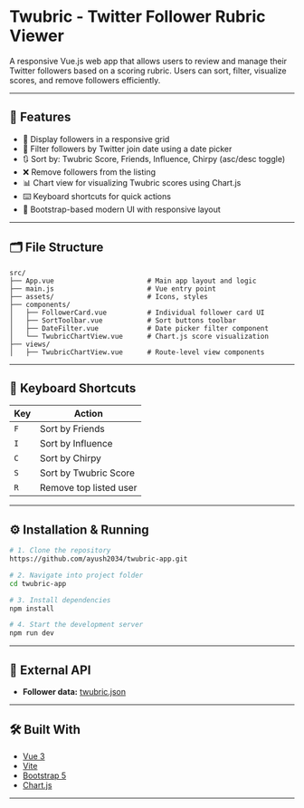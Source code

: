 # Twubric - Twitter Follower Rubric Viewer

A responsive Vue.js web app that allows users to review and manage their Twitter followers based on a scoring rubric. Users can sort, filter, visualize scores, and remove followers efficiently.

---

## 🚀 Features

* 🎯 Display followers in a responsive grid
* 📅 Filter followers by Twitter join date using a date picker
* 🔃 Sort by: Twubric Score, Friends, Influence, Chirpy (asc/desc toggle)
* ❌ Remove followers from the listing
* 📊 Chart view for visualizing Twubric scores using Chart.js
* ⌨️ Keyboard shortcuts for quick actions
* 🎨 Bootstrap-based modern UI with responsive layout

---

## 🗂️ File Structure

```
src/
├── App.vue                       # Main app layout and logic
├── main.js                       # Vue entry point
├── assets/                       # Icons, styles
├── components/
│   ├── FollowerCard.vue          # Individual follower card UI
│   ├── SortToolbar.vue           # Sort buttons toolbar
│   ├── DateFilter.vue            # Date picker filter component
│   └── TwubricChartView.vue      # Chart.js score visualization
├── views/
│   ├── TwubricChartView.vue      # Route-level view components
```

---

## 🧩 Keyboard Shortcuts

| Key | Action                 |
| --- | ---------------------- |
| `F` | Sort by Friends        |
| `I` | Sort by Influence      |
| `C` | Sort by Chirpy         |
| `S` | Sort by Twubric Score  |
| `R` | Remove top listed user |

---

## ⚙️ Installation & Running

```bash
# 1. Clone the repository
https://github.com/ayush2034/twubric-app.git

# 2. Navigate into project folder
cd twubric-app

# 3. Install dependencies
npm install

# 4. Start the development server
npm run dev
```

---

## 🔗 External API

* **Follower data:** [twubric.json](https://gist.githubusercontent.com/pandemonia/21703a6a303e0487a73b2610c8db41ab/raw/82e3ef99cde5b6e313922a5ccce7f38e17f790ac/twubric.json)

---

## 🛠 Built With

* [Vue 3](https://vuejs.org/)
* [Vite](https://vitejs.dev/)
* [Bootstrap 5](https://getbootstrap.com/)
* [Chart.js](https://www.chartjs.org/)

---

